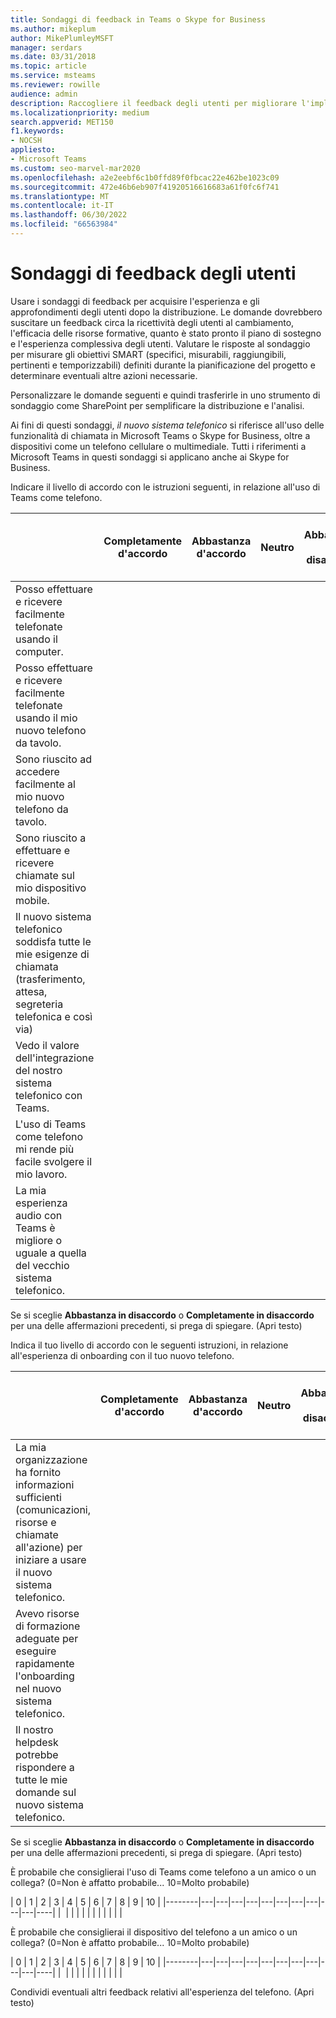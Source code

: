 ```yaml
---
title: Sondaggi di feedback in Teams o Skype for Business
ms.author: mikeplum
author: MikePlumleyMSFT
manager: serdars
ms.date: 03/31/2018
ms.topic: article
ms.service: msteams
ms.reviewer: rowille
audience: admin
description: Raccogliere il feedback degli utenti per migliorare l'implementazione della voce nel cloud in Microsoft Teams o Skype for Business.
ms.localizationpriority: medium
search.appverid: MET150
f1.keywords:
- NOCSH
appliesto:
- Microsoft Teams
ms.custom: seo-marvel-mar2020
ms.openlocfilehash: a2e2eebf6c1b0ffd89f0fbcac22e462be1023c09
ms.sourcegitcommit: 472e46b6eb907f41920516616683a61f0fc6f741
ms.translationtype: MT
ms.contentlocale: it-IT
ms.lasthandoff: 06/30/2022
ms.locfileid: "66563984"
---
```

# <a name="user-feedback-surveys"></a>Sondaggi di feedback degli utenti 

Usare i sondaggi di feedback per acquisire l'esperienza e gli approfondimenti degli utenti dopo la distribuzione. Le domande dovrebbero suscitare un feedback circa la ricettività degli utenti al cambiamento, l'efficacia delle risorse formative, quanto è stato pronto il piano di sostegno e l'esperienza complessiva degli utenti. Valutare le risposte al sondaggio per misurare gli obiettivi SMART (specifici, misurabili, raggiungibili, pertinenti e temporizzabili) definiti durante la pianificazione del progetto e determinare eventuali altre azioni necessarie.

Personalizzare le domande seguenti e quindi trasferirle in uno strumento di sondaggio come SharePoint per semplificare la distribuzione e l'analisi.

Ai fini di questi sondaggi, *il nuovo sistema telefonico* si riferisce all'uso delle funzionalità di chiamata in Microsoft Teams o Skype for Business, oltre a dispositivi come un telefono cellulare o multimediale. Tutti i riferimenti a Microsoft Teams in questi sondaggi si applicano anche ai Skype for Business.

Indicare il livello di accordo con le istruzioni seguenti, in relazione all'uso di Teams come telefono. 

|     &nbsp;                              | Completamente d'accordo | Abbastanza d'accordo | Neutro | Abbastanza in disaccordo | Completamente in disaccordo | N/D o non ha usato |
|--------------------------------------------------------------------------------------------------------------------------|----------------------|--------------------|-------------|-----------------------|-------------------------|------------------------|
| Posso effettuare e ricevere facilmente telefonate usando il computer.                                                             |                      |                    |             |                       |                         |                        |
| Posso effettuare e ricevere facilmente telefonate usando il mio nuovo telefono da tavolo.                                              |                      |                    |             |                       |                         |                        |
| Sono riuscito ad accedere facilmente al mio nuovo telefono da tavolo.                                                                              |                      |                    |             |                       |                         |                        |
| Sono riuscito a effettuare e ricevere chiamate sul mio dispositivo mobile.                                                   |                      |                    |             |                       |                         |                        |
| Il nuovo sistema telefonico soddisfa tutte le mie esigenze di chiamata (trasferimento, attesa, segreteria telefonica e così via)                                      |                      |                    |             |                       |                         |                        |
| Vedo il valore dell'integrazione del nostro sistema telefonico con Teams.                                                 |                      |                    |             |                       |                         |                        |
| L'uso di Teams come telefono mi rende più facile svolgere il mio lavoro.                                          |                      |                    |             |                       |                         |                        |
| La mia esperienza audio con Teams è migliore o uguale a quella del vecchio sistema telefonico.                   |                      |                    |             |                       |                         |                        |

Se si sceglie **Abbastanza in disaccordo** o **Completamente in disaccordo** per una delle affermazioni precedenti, si prega di spiegare. (Apri testo)

Indica il tuo livello di accordo con le seguenti istruzioni, in relazione all'esperienza di onboarding con il tuo nuovo telefono.  

|          &nbsp;                  | Completamente d'accordo | Abbastanza d'accordo | Neutro | Abbastanza in disaccordo | Completamente in disaccordo | N/D o non ha usato |
|----|----------------------|--------------------|-------------|-----------------------|-------------------------|------------------------|
| La mia organizzazione ha fornito informazioni sufficienti (comunicazioni, risorse e chiamate all'azione) per iniziare a usare il nuovo sistema telefonico. |                      |                    |             |                       |                         |                        |
| Avevo risorse di formazione adeguate per eseguire rapidamente l'onboarding nel nuovo sistema telefonico.                                                          |                      |                    |             |                       |                         |                        |
| Il nostro helpdesk potrebbe rispondere a tutte le mie domande sul nuovo sistema telefonico.                                                           |                      |                    |             |                       |                         |                        |

Se si sceglie **Abbastanza in disaccordo** o **Completamente in disaccordo** per una delle affermazioni precedenti, si prega di spiegare. (Apri testo)

È probabile che consiglierai l'uso di Teams come telefono a un amico o un collega? (0=Non è affatto probabile... 10=Molto probabile)

| 0      | 1 | 2 | 3 | 4 | 5 | 6 | 7 | 8 | 9 | 10 |
|--------|---|---|---|---|---|---|---|---|---|---|----|
|&nbsp; |&nbsp;|&nbsp;|&nbsp;|&nbsp;|&nbsp;|&nbsp;|&nbsp;|&nbsp;|&nbsp;|&nbsp;|

È probabile che consiglierai il dispositivo del telefono a un amico o un collega? (0=Non è affatto probabile... 10=Molto probabile)  

| 0      | 1 | 2 | 3 | 4 | 5 | 6 | 7 | 8 | 9 | 10 |
|--------|---|---|---|---|---|---|---|---|---|---|----|
|&nbsp; |&nbsp;|&nbsp;|&nbsp;|&nbsp;|&nbsp;|&nbsp;|&nbsp;|&nbsp;|&nbsp;|&nbsp;|


Condividi eventuali altri feedback relativi all'esperienza del telefono. (Apri testo)
